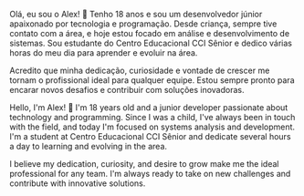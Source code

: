 Olá, eu sou o Alex! 👋
Tenho 18 anos e sou um desenvolvedor júnior apaixonado por tecnologia e programação. Desde criança, sempre tive contato com a área, e hoje estou focado em análise e desenvolvimento de sistemas. Sou estudante do Centro Educacional CCI Sênior e dedico várias horas do meu dia para aprender e evoluir na área.

Acredito que minha dedicação, curiosidade e vontade de crescer me tornam o profissional ideal para qualquer equipe. Estou sempre pronto para encarar novos desafios e contribuir com soluções inovadoras.


Hello, I'm Alex! 👋
I'm 18 years old and a junior developer passionate about technology and programming. Since I was a child, I've always been in touch with the field, and today I'm focused on systems analysis and development. I'm a student at Centro Educacional CCI Sênior and dedicate several hours a day to learning and evolving in the area.

I believe my dedication, curiosity, and desire to grow make me the ideal professional for any team. I'm always ready to take on new challenges and contribute with innovative solutions.
